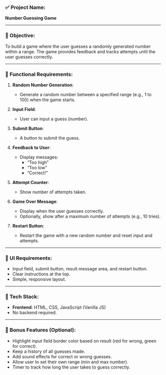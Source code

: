 ### ✅ Project Name:
**Number Guessing Game**

---

### 🎯 Objective:
To build a game where the user guesses a randomly generated number within a range. The game provides feedback and tracks attempts until the user guesses correctly.

---

### 🧩 Functional Requirements:

1. **Random Number Generation**:
   - Generate a random number between a specified range (e.g., 1 to 100) when the game starts.

2. **Input Field**:
   - User can input a guess (number).

3. **Submit Button**:
   - A button to submit the guess.

4. **Feedback to User**:
   - Display messages:
     - “Too high”
     - “Too low”
     - “Correct!”

5. **Attempt Counter**:
   - Show number of attempts taken.

6. **Game Over Message**:
   - Display when the user guesses correctly.
   - Optionally, show after a maximum number of attempts (e.g., 10 tries).

7. **Restart Button**:
   - Restart the game with a new random number and reset input and attempts.

---

### 🎨 UI Requirements:

- Input field, submit button, result message area, and restart button.
- Clear instructions at the top.
- Simple, responsive layout.

---

### 🔧 Tech Stack:

- **Frontend**: HTML, CSS, JavaScript (Vanilla JS)
- No backend required.

---

### 🧪 Bonus Features (Optional):

- Highlight input field border color based on result (red for wrong, green for correct).
- Keep a history of all guesses made.
- Add sound effects for correct or wrong guesses.
- Allow user to set their own range (min and max number).
- Timer to track how long the user takes to guess correctly.
